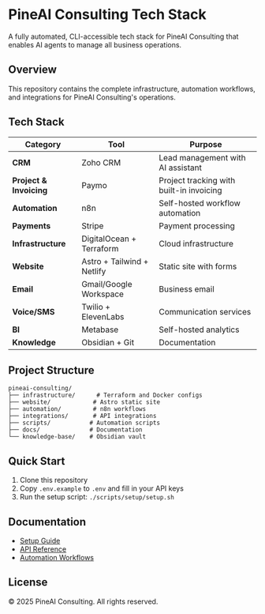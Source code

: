 # PineAI Consulting Tech Stack

A fully automated, CLI-accessible tech stack for PineAI Consulting that enables AI agents to manage all business operations.

## Overview

This repository contains the complete infrastructure, automation workflows, and integrations for PineAI Consulting's operations.

## Tech Stack

| Category | Tool | Purpose |
|----------|------|---------|
| **CRM** | Zoho CRM | Lead management with AI assistant |
| **Project & Invoicing** | Paymo | Project tracking with built-in invoicing |
| **Automation** | n8n | Self-hosted workflow automation |
| **Payments** | Stripe | Payment processing |
| **Infrastructure** | DigitalOcean + Terraform | Cloud infrastructure |
| **Website** | Astro + Tailwind + Netlify | Static site with forms |
| **Email** | Gmail/Google Workspace | Business email |
| **Voice/SMS** | Twilio + ElevenLabs | Communication services |
| **BI** | Metabase | Self-hosted analytics |
| **Knowledge** | Obsidian + Git | Documentation |

## Project Structure

```
pineai-consulting/
├── infrastructure/      # Terraform and Docker configs
├── website/            # Astro static site
├── automation/         # n8n workflows
├── integrations/       # API integrations
├── scripts/           # Automation scripts
├── docs/              # Documentation
└── knowledge-base/    # Obsidian vault
```

## Quick Start

1. Clone this repository
2. Copy `.env.example` to `.env` and fill in your API keys
3. Run the setup script: `./scripts/setup/setup.sh`

## Documentation

- [Setup Guide](docs/SETUP_GUIDE.md)
- [API Reference](docs/API_REFERENCE.md)
- [Automation Workflows](docs/WORKFLOWS.md)

## License

© 2025 PineAI Consulting. All rights reserved.